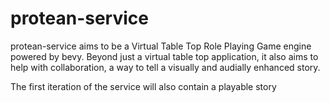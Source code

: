 # protean-service

protean-service aims to be a Virtual Table Top Role Playing Game engine powered by bevy.  Beyond just a virtual 
table top application, it also aims to help with collaboration, a way to tell a visually and audially enhanced
story.

The first iteration of the service will also contain a playable story